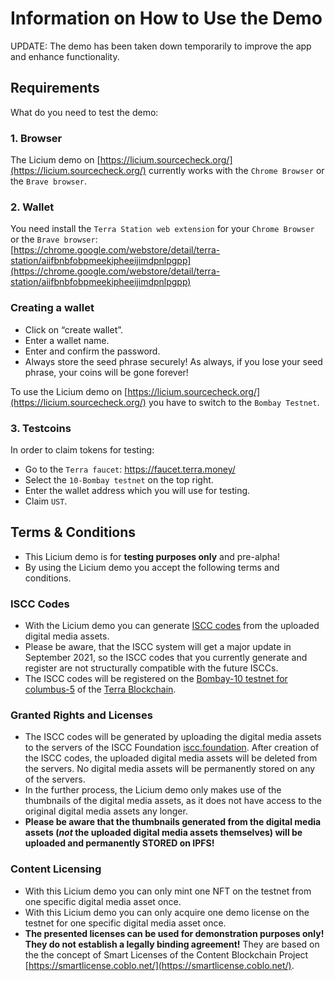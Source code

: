 # Information on How to Use the Demo

UPDATE: The demo has been taken down temporarily to improve the app and enhance functionality.

## Requirements

What do you need to test the demo:  

### 1. Browser  

The Licium demo on [https://licium.sourcecheck.org/](https://licium.sourcecheck.org/) currently works with the `Chrome Browser` or the `Brave browser`.  

### 2. Wallet

You need install the `Terra Station web extension` for your `Chrome Browser` or the `Brave browser`:  
[https://chrome.google.com/webstore/detail/terra-station/aiifbnbfobpmeekipheeijimdpnlpgpp](https://chrome.google.com/webstore/detail/terra-station/aiifbnbfobpmeekipheeijimdpnlpgpp)

### Creating a wallet

- Click on “create wallet”.  
- Enter a wallet name.  
- Enter and confirm the password.  
- Always store the seed phrase securely! As always, if you lose your seed phrase, your coins will be gone forever!  

To use the Licium demo on [https://licium.sourcecheck.org/](https://licium.sourcecheck.org/) you have to switch to the `Bombay Testnet`.  

### 3. Testcoins

In order to claim tokens for testing:   

- Go to the `Terra faucet`: https://faucet.terra.money/   
- Select the `10-Bombay testnet` on the top right.  
- Enter the wallet address which you will use for testing.   
- Claim `UST`.    

## Terms & Conditions

- This Licium demo is for **testing purposes only** and pre-alpha!   
- By using the Licium demo you accept the following terms and conditions. 

### ISCC Codes

- With the Licium demo you can generate [ISCC codes](https://iscc.codes) from the uploaded digital media assets.
- Please be aware, that the ISCC system will get a major update in September 2021, so the ISCC codes that you currently generate and register are not structurally compatible with the future ISCCs.  
- The ISCC codes will be registered on the [Bombay-10 testnet for columbus-5](https://github.com/terra-money/testnet/tree/master/bombay-10) of the [Terra Blockchain](https://www.terra.money/).  

### Granted Rights and Licenses

- The ISCC codes will be generated by uploading the digital media assets to the servers of the ISCC Foundation [iscc.foundation](https://iscc.foundation). After creation of the ISCC codes, the uploaded digital media assets will be deleted from the servers. No digital media assets will be permanently stored on any of the servers.   
- In the further process, the Licium demo only makes use of the thumbnails of the digital media assets, as it does not have access to the original digital media assets any longer. 
- **Please be aware that the thumbnails generated from the digital media assets (*not* the uploaded digital media assets themselves) will be uploaded and permanently STORED on IPFS!**  

### Content Licensing

- With this Licium demo you can only mint one NFT on the testnet from one specific digital media asset once.   
- With this Licium demo you can only acquire one demo license on the testnet for one specific digital media asset once.  
- **The presented licenses can be used for demonstration purposes only! They do not establish a legally binding agreement!** They are based on the the concept of Smart Licenses of the Content Blockchain Project [https://smartlicense.coblo.net/](https://smartlicense.coblo.net/).


